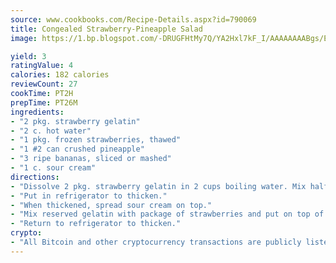 ```yaml
---
source: www.cookbooks.com/Recipe-Details.aspx?id=790069
title: Congealed Strawberry-Pineapple Salad
image: https://1.bp.blogspot.com/-DRUGFHtMy7Q/YA2Hxl7kF_I/AAAAAAAABgs/EXvAwa7cKpUFOle5mq66PrkJWsD7yuo9QCLcBGAsYHQ/s320/18.png

yield: 3
ratingValue: 4
calories: 182 calories
reviewCount: 27
cookTime: PT2H
prepTime: PT26M
ingredients:
- "2 pkg. strawberry gelatin"
- "2 c. hot water"
- "1 pkg. frozen strawberries, thawed"
- "1 #2 can crushed pineapple"
- "3 ripe bananas, sliced or mashed"
- "1 c. sour cream"
directions:
- "Dissolve 2 pkg. strawberry gelatin in 2 cups boiling water. Mix half of dissolved gelatin with crushed pineapple undrained and bananas."
- "Put in refrigerator to thicken."
- "When thickened, spread sour cream on top."
- "Mix reserved gelatin with package of strawberries and put on top of sour cream."
- "Return to refrigerator to thicken."
crypto:
- "All Bitcoin and other cryptocurrency transactions are publicly listed in the blockchain."
---
```


